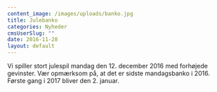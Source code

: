```yaml
---
content_image: /images/uploads/banko.jpg
title: Julebanko
categories: Nyheder
cmsUserSlug: ""
date: 2016-11-28 
layout: default
---
```


Vi spiller stort julespil mandag den 12. december 2016 med forhøjede gevinster. Vær opmærksom på, at det er sidste mandagsbanko i 2016. Første gang i 2017 bliver den 2. januar.